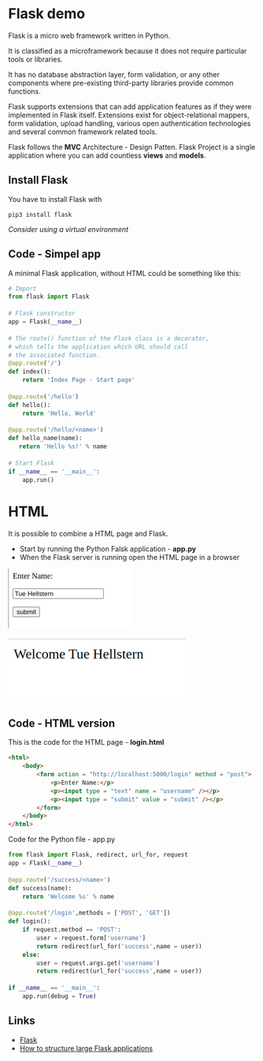 # Flask demo
Flask is a micro web framework written in Python.

It is classified as a microframework because it does not require particular tools or libraries.

It has no database abstraction layer, form validation, or any other components where pre-existing third-party libraries provide common functions.

Flask supports extensions that can add application features as if they were implemented in Flask itself. Extensions exist for object-relational mappers, form validation, upload handling, various open authentication technologies and several common framework related tools.

Flask follows the **MVC** Architecture - Design Patten.
Flask Project is a single application where you can add countless **views** and **models**.

## Install Flask
You have to install Flask with

    pip3 install flask

*Consider using a virtual environment*

## Code - Simpel app
A minimal Flask application, without HTML could be something like this:

```python
# Import
from flask import Flask

# Flask constructor
app = Flask(__name__)

# The route() function of the Flask class is a decorator,
# which tells the application which URL should call
# the associated function.
@app.route('/')
def index():
    return 'Index Page - Start page'

@app.route('/hello')
def hello():
    return 'Hello, World'

@app.route('/hello/<name>')
def hello_name(name):
   return 'Hello %s!' % name

# Start Flask
if __name__ == '__main__':
	app.run()
```

# HTML

It is possible to combine a HTML page and Flask.

- Start by running the Python Falsk application - **app.py**
- When the Flask server is running open the HTML page in a browser

![](./_image/flask_1.jpg)

![](./_image/flask_2.png)

## Code - HTML version

This is the code for the HTML page - **login.html**

```html
<html>
	<body>	
		<form action = "http://localhost:5000/login" method = "post">
			<p>Enter Name:</p>
			<p><input type = "text" name = "username" /></p>
			<p><input type = "submit" value = "submit" /></p>
		</form>	
	</body>
</html>
```

Code for the Python file - app.py

```python
from flask import Flask, redirect, url_for, request
app = Flask(__name__)

@app.route('/success/<name>')
def success(name):
    return 'Welcome %s' % name

@app.route('/login',methods = ['POST', 'GET'])
def login():
    if request.method == 'POST':
        user = request.form['username']
        return redirect(url_for('success',name = user))
    else:
        user = request.args.get('username')
        return redirect(url_for('success',name = user))

if __name__ == '__main__':
    app.run(debug = True)
```

## Links
- [Flask](https://flask.palletsprojects.com/en/2.1.x/)
- [How to structure large Flask applications](https://www.digitalocean.com/community/tutorials/how-to-structure-large-flask-applications)